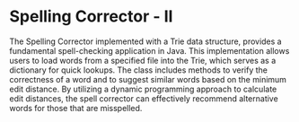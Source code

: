 # Spelling Corrector - II

The Spelling Corrector implemented with a Trie data structure, provides a fundamental spell-checking application in Java. This implementation allows users to load words from a specified file into the Trie, which serves as a dictionary for quick lookups. The class includes methods to verify the correctness of a word and to suggest similar words based on the minimum edit distance. By utilizing a dynamic programming approach to calculate edit distances, the spell corrector can effectively recommend alternative words for those that are misspelled.